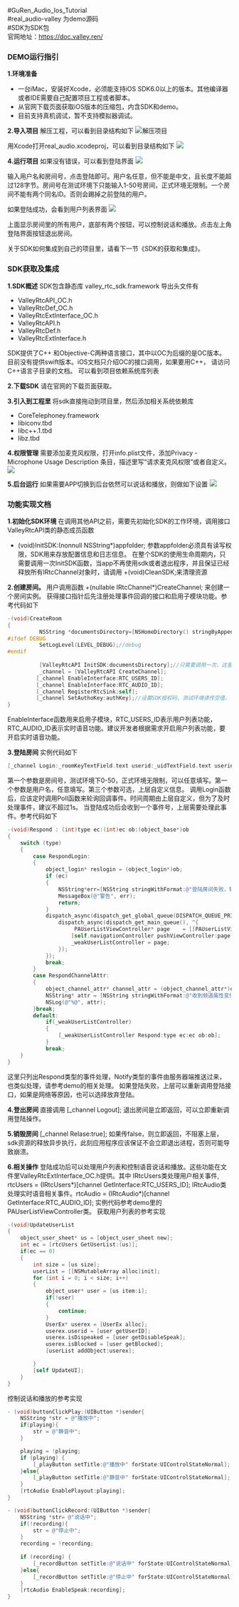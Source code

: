 #GuRen_Audio_Ios_Tutorial<br>
#real_audio-valley 为demo源码<br>
#SDK为SDK包<br>
官网地址：https://doc.valley.ren/
### DEMO运行指引
**1.环境准备**
-  一台iMac，安装好Xcode，必须能支持iOS SDK6.0以上的版本。其他编译器或者IDE需要自己配置项目工程或者脚本。
-  从官网下载页面获取iOS版本的压缩包，内含SDK和demo。
-  目前支持真机调试，暂不支持模拟器调试。

**2.导入项目**
解压工程，可以看到目录结构如下
![解压项目](/images/2017-11-20/5a127a6ab2508.png "解压项目")

用Xcode打开real_audio.xcodeproj，可以看到目录结构如下
![](/images/2017-11-20/5a127cc4e56b1.png)

**4.运行项目**
如果没有错误，可以看到登陆界面
![](/images/2017-11-20/5a1280ae84e88.jpg)

输入用户名和房间号，点击登陆即可。用户名任意，但不能是中文，且长度不能超过128字节。房间号在测试环境下只能输入1-50号房间，正式环境无限制。一个房间不能有两个同名ID。否则会踢掉之前登陆的用户。

如果登陆成功，会看到用户列表界面
![](/images/2017-11-20/5a12818740025.jpg)

上面显示房间里的所有用户，底部有两个按钮，可以控制说话和播放。点击左上角登陆界面按钮退出房间。

关于SDK如何集成到自己的项目里，请看下一节《SDK的获取和集成》。


### SDK获取及集成
**1.SDK概述**
SDK包含静态库
valley_rtc_sdk.framework
导出头文件有
- ValleyRtcAPI_OC.h
- ValleyRtcDef_OC.h
- ValleyRtcExtInterface_OC.h
- ValleyRtcAPI.h
- ValleyRtcDef.h
- ValleyRtcExtInterface.h

SDK提供了C++ 和Objective-C两种语言接口，其中以OC为后缀的是OC版本。目前没有提供swift版本。iOS文档只介绍OC的接口调用，如果要用C++， 请访问C++语言子目录的文档。
可以看到项目依赖系统库列表

**2.下载SDK**
请在官网的下载页面获取。

**3.引入到工程里**
将sdk直接拖动到项目里，然后添加相关系统依赖库
-  CoreTelephoney.framework
-  libiconv.tbd
-  libc++.1.tbd
-  libz.tbd

**4.权限管理**
需要添加麦克风权限，打开info.plist文件，添加Privacy - Microphone Usage Description 条目，描述里写“请求麦克风权限”或者自定义。
![](/images/2017-11-20/5a127e8b714d6.png)

**5.后台运行**
如果需要APP切换到后台依然可以说话和播放，则做如下设置
![](/images/2017-11-20/5a127e9e23046.png)

### 功能实现文档
**1.初始化SDK环境**
在调用其他API之前，需要先初始化SDK的工作环境，调用接口
ValleyRtcAPI类的静态成员函数
+ (void)InitSDK:(nonnull NSString*)appfolder;
参数appfolder必须具有读写权限，SDK用来存放配置信息和日志信息。
在整个SDK的使用生命周期内，只需要调用一次InitSDK函数，当app不再使用sdk或者退出程序，并且保证已经释放所有IRtcChannel对象时，请调用
+(void)CleanSDK;来清理资源

**2.创建房间。**
用户调用函数 +(nullable IRtcChannel*)CreateChannel; 来创建一个房间实例。
获得接口指针后先注册处理事件回调的接口和启用子模块功能。参考代码如下
```objective-c
-(void)CreateRoom
{
          NSString *documentsDirectory=[NSHomeDirectory() stringByAppendingPathComponent:@"Documents"];
#ifdef DEBUG
          SetLogLevel(LEVEL_DEBUG);//debug
#endif
    
          [ValleyRtcAPI InitSDK:documentsDirectory];//只需要调用一次，这里演示原因，没有判断多次调用。
          _channel = [ValleyRtcAPI CreateChannel];
         [_channel EnableInterface:RTC_USERS_ID];
         [_channel EnableInterface:RTC_AUDIO_ID];
         [_channel RegisterRtcSink:self];
         [_channel SetAuthoKey:authKey];//设置SDK授权码，测试环境请传空值。
}
```
EnableInterface函数用来启用子模块，RTC_USERS_ID表示用户列表功能，RTC_AUDIO_ID表示实时语音功能。建议开发者根据需求开启用户列表功能，要开启实时语音功能。

**3.登陆房间**
实例代码如下
```objective-c
[_channel Login:_roomKeyTextField.text userid:_uidTextField.text userinfo:nil];
```
第一个参数是房间号，测试环境下0-50，正式环境无限制，可以任意填写。第一个参数是用户名，任意填写。第三个参数可选，上层自定义信息。
调用Login函数后，应该定时调用Poll函数来轮询回调事件。时间周期由上层自定义，但为了及时处理事件，建议不超过1s。
当登陆成功后会收到一个事件号，上层需要处理此事件。参考代码如下
```objective-c
-(void)Respond : (int)type ec:(int)ec ob:(object_base*)ob
{
    switch (type)
    {
        case RespondLogin:
        {
            object_login* reslogin = (object_login*)ob;
            if (ec)
            {
                NSString*err=[NSString stringWithFormat:@"登陆房间失败，错误原因：%@",[ValleyRtcAPI GetErrDesc:ec]];
                MessageBox(@"警告", err);
                return;
            }
            dispatch_async(dispatch_get_global_queue(DISPATCH_QUEUE_PRIORITY_DEFAULT, 0), ^{
                dispatch_async(dispatch_get_main_queue(), ^{
                     PAUserListViewController* page    = [[PAUserListViewController alloc] initWithChannel:_channel ];// 要注册回调事件。
                    [self.navigationController pushViewController:page animated:YES];
                    _weakUserListController = page;
                });
            });
            break;
        }
        case RespondChannelAttr:
        {
            object_channel_attr* channel_attr = (object_channel_attr*)ob;
            NSString* attr = [NSString stringWithFormat:@"收到频道属性变化：%@:%@",[channel_attr getAttrName] ,[channel_attr getAttrValue]];
            NSLog(@"%@", attr);
        }break;
        default:
            if(_weakUserListController)
            {
                [_weakUserListController Respond:type ec:ec ob:ob];
            }
            break;
    }
}
```
这里只列出Respond类型的事件处理，Notify类型的事件由服务器端推送过来，也类似处理，请参考demo的相关处理。
如果登陆失败，上层可以重新调用登陆接口，如果是网络等原因，也可以选择放弃登陆。

**4.登出房间**
直接调用
[_channel Logout];
退出房间是立即返回，可以立即重新调用登陆操作。

**5.销毁房间**
[_channel Relase:true];
如果传false，则立即返回，不阻塞上层，sdk资源的释放异步执行，此刻应用程序应该保证不会立即退出进程，否则可能导致崩溃。

**6.相关操作**
登陆成功后可以处理用户列表和控制语音说话和播放。这些功能在文件里ValleyRtcExtInterface_OC.h提供。其中
IRtcUsers类处理用户相关事件,  rtcUsers = (IRtcUsers*)[channel GetInterface:RTC_USERS_ID];
IRtcAudio类处理实时语音相关事件。rtcAudio = (IRtcAudio*)[channel GetInterface:RTC_AUDIO_ID];
实例代码参考demo里的PAUserListViewController类。
获取用户列表的参考实现
```objective-c
-(void)UpdateUserList
{
    object_user_sheet* us = [object_user_sheet new];
    int ec = [rtcUsers GetUserList:(us)];
    if(ec == 0)
    {
        int size = [us size];
        userList = [[NSMutableArray alloc]init];
        for (int i = 0; i < size; i++)
        {
            object_user* user = [us item:i];
            if(!user)
            {
                continue;
            }
            UserEx* userex = [UserEx alloc];
            userex.userid = [user getUserID];
            userex.isDispeaked = [user getDisableSpeak];
            userex.isBlocked = [user getBlocked];
            [userList addObject:userex];

        }
        [self UpdateUI];
    }
}
```
控制说话和播放的参考实现
```objective-c
- (void)buttonClickPlay:(UIButton *)sender{
    NSString *str = @"播放中";
    if(playing){
        str = @"静音中";
    }

    playing = !playing;
    if (playing) {
        [_playButton setTitle:@"播放中" forState:UIControlStateNormal];
    }else{
        [_playButton setTitle:@"静音中" forState:UIControlStateNormal];
    }
    [rtcAudio EnablePlayout:playing];
}

- (void)buttonClickRecord:(UIButton *)sender{
    NSString *str= @"说话中";
    if(!recording){
        str = @"停止中";
    }
    recording = !recording;
    
    if (recording) {
        [_recordButton setTitle:@"说话中" forState:UIControlStateNormal];
    }else{
        [_recordButton setTitle:@"停止中" forState:UIControlStateNormal];
    }
    [rtcAudio EnableSpeak:recording];
}
```
